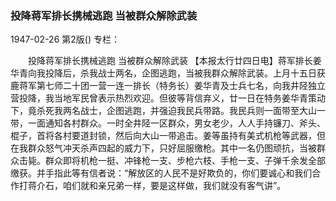 ### 投降蒋军排长携械逃跑  当被群众解除武装

1947-02-26
第2版()
专栏：

　　投降蒋军排长携械逃跑
    当被群众解除武装
    【本报太行廿四日电】蒋军排长姜华青向我投降后，杀我战士两名，企图逃跑，当被我群众解除武装。上月十五日获鹿蒋军第七师二十团一营一连一排长（特务长）姜华青及士兵七名，向我井陉独立营投降，我当地军民曾表示热烈欢迎。但彼等背信弃义，廿一日在特务姜华青策动下，竟杀死我两名战士，企图逃跑，并强迫我民兵带路。我民兵则一面带至大山一带，一面通知各村群众。一时全井陉一区群众，男女老少，人人手持镰刀、斧头、棍子，首将各村要道封锁，然后向大山一带追击。姜等虽持有美式机枪等武器，但在我群众怒气冲天杀声四起的威力下，只好屈服缴枪。其中一名仍图顽抗，当被群众击毙。群众即将机枪一挺、冲锋枪一支、步枪六枝、手枪一支、子弹千余发全部缴获。并手指此等有信者说：“解放区的人民不是好欺负的，你们要诚心和我们合作打蒋介石，咱们就和亲兄弟一样，要是这样做，我们就没有客气讲”。
